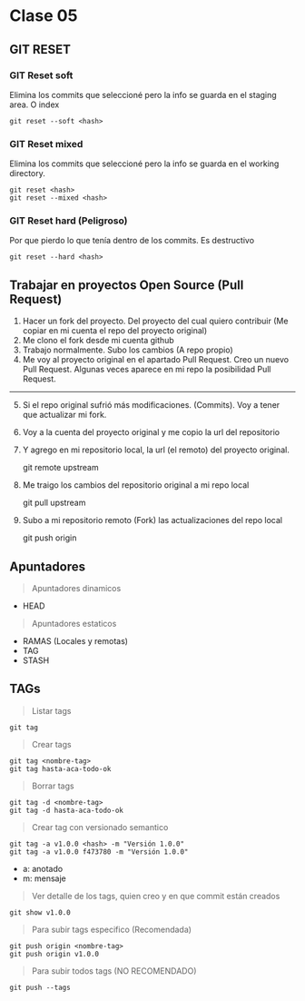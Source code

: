 # Clase 05

## GIT RESET

### GIT Reset soft
Elimina los commits que seleccioné pero la info se guarda en el staging area. O index

    git reset --soft <hash>

### GIT Reset mixed
Elimina los commits que seleccioné pero la info se guarda en el working directory.

    git reset <hash>
    git reset --mixed <hash>

### GIT Reset hard (Peligroso)
Por que pierdo lo que tenía dentro de los commits. Es destructivo

    git reset --hard <hash>

## Trabajar en proyectos Open Source (Pull Request)

1. Hacer un fork del proyecto. Del proyecto del cual quiero contribuir (Me copiar en mi cuenta el repo del proyecto original)
2. Me clono el fork desde mi cuenta github
3. Trabajo normalmente. Subo los cambios (A repo propio)
4. Me voy al proyecto original en el apartado Pull Request. Creo un nuevo Pull Request. Algunas veces aparece en mi repo la posibilidad Pull Request.
---
5. Si el repo original sufrió más modificaciones. (Commits). Voy a tener que actualizar mi fork.
6. Voy a la cuenta del proyecto original y me copio la url del repositorio
7. Y agrego en mi repositorio local, la url (el remoto) del proyecto original.

    git remote upstream <URL-repositorio-original>

8. Me traigo los cambios del repositorio original a mi repo local

    git pull upstream <rama-que-quiero-actualizar>

9. Subo a mi repositorio remoto (Fork) las actualizaciones del repo local

    git push origin <rama-a-actualizar>

## Apuntadores

> Apuntadores dinamicos

* HEAD

> Apuntadores estaticos

* RAMAS (Locales y remotas)
* TAG
* STASH
## TAGs

> Listar tags

    git tag

> Crear tags

    git tag <nombre-tag>
    git tag hasta-aca-todo-ok

> Borrar tags

    git tag -d <nombre-tag>
    git tag -d hasta-aca-todo-ok

> Crear tag con versionado semantico

    git tag -a v1.0.0 <hash> -m "Versión 1.0.0"
    git tag -a v1.0.0 f473780 -m "Versión 1.0.0"

* a: anotado
* m: mensaje

> Ver detalle de los tags, quien creo y en que commit están creados

    git show v1.0.0

> Para subir tags especifico (Recomendada)

    git push origin <nombre-tag>
    git push origin v1.0.0

> Para subir todos tags (NO RECOMENDADO)

    git push --tags









